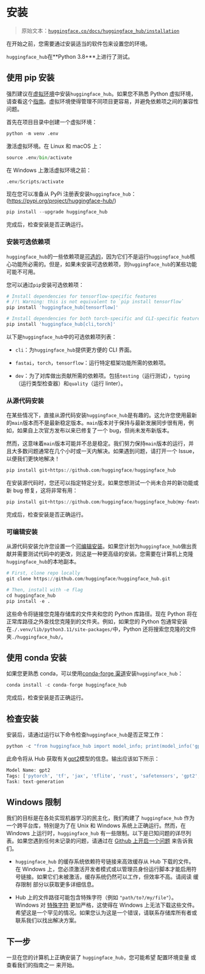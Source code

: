 # 安装

> 原始文本：[`huggingface.co/docs/huggingface_hub/installation`](https://huggingface.co/docs/huggingface_hub/installation)

在开始之前，您需要通过安装适当的软件包来设置您的环境。

`huggingface_hub`在**Python 3.8+**上进行了测试。

## 使用 pip 安装

强烈建议在[虚拟环境](https://docs.python.org/3/library/venv.html)中安装`huggingface_hub`。如果您不熟悉 Python 虚拟环境，请查看这个[指南](https://packaging.python.org/en/latest/guides/installing-using-pip-and-virtual-environments/)。虚拟环境使得管理不同项目更容易，并避免依赖项之间的兼容性问题。

首先在项目目录中创建一个虚拟环境：

```py
python -m venv .env
```

激活虚拟环境。在 Linux 和 macOS 上：

```py
source .env/bin/activate
```

在 Windows 上激活虚拟环境之前：

```py
.env/Scripts/activate
```

现在您可以准备从 PyPi 注册表安装`huggingface_hub`：(https://pypi.org/project/huggingface-hub/)

```py
pip install --upgrade huggingface_hub
```

完成后，检查安装是否正确运行。

### 安装可选依赖项

`huggingface_hub`的一些依赖项是[可选的](https://setuptools.pypa.io/en/latest/userguide/dependency_management.html#optional-dependencies)，因为它们不是运行`huggingface_hub`核心功能所必需的。但是，如果未安装可选依赖项，则`huggingface_hub`的某些功能可能不可用。

您可以通过`pip`安装可选依赖项：

```py
# Install dependencies for tensorflow-specific features
# /!\ Warning: this is not equivalent to `pip install tensorflow`
pip install 'huggingface_hub[tensorflow]'

# Install dependencies for both torch-specific and CLI-specific features.
pip install 'huggingface_hub[cli,torch]'
```

以下是`huggingface_hub`中的可选依赖项列表：

+   `cli`：为`huggingface_hub`提供更方便的 CLI 界面。

+   `fastai`，`torch`，`tensorflow`：运行特定框架功能所需的依赖项。

+   `dev`：为了对库做出贡献所需的依赖项。包括`testing`（运行测试），`typing`（运行类型检查器）和`quality`（运行 linter）。

### 从源代码安装

在某些情况下，直接从源代码安装`huggingface_hub`是有趣的。这允许您使用最新的`main`版本而不是最新稳定版本。`main`版本对于保持与最新发展同步很有用，例如，如果自上次官方发布以来已修复了一个 bug，但尚未发布新版本。

然而，这意味着`main`版本可能并不总是稳定。我们努力保持`main`版本的运行，并且大多数问题通常在几个小时或一天内解决。如果遇到问题，请打开一个 Issue，以便我们更快地解决！

```py
pip install git+https://github.com/huggingface/huggingface_hub
```

在安装源代码时，您还可以指定特定分支。如果您想测试一个尚未合并的新功能或新 bug 修复，这将非常有用：

```py
pip install git+https://github.com/huggingface/huggingface_hub@my-feature-branch
```

完成后，检查安装是否正确运行。

### 可编辑安装

从源代码安装允许您设置一个[可编辑安装](https://pip.pypa.io/en/stable/topics/local-project-installs/#editable-installs)。如果您计划为`huggingface_hub`做出贡献并需要测试代码中的更改，则这是一种更高级的安装。您需要在计算机上克隆`huggingface_hub`的本地副本。

```py
# First, clone repo locally
git clone https://github.com/huggingface/huggingface_hub.git

# Then, install with -e flag
cd huggingface_hub
pip install -e .
```

这些命令将链接您克隆存储库的文件夹和您的 Python 库路径。现在 Python 将在正常库路径之外查找您克隆到的文件夹。例如，如果您的 Python 包通常安装在`./.venv/lib/python3.11/site-packages/`中，Python 还将搜索您克隆的文件夹`./huggingface_hub/`。

## 使用 conda 安装

如果您更熟悉 conda，可以使用[conda-forge 渠道](https://anaconda.org/conda-forge/huggingface_hub)安装`huggingface_hub`：

```py
conda install -c conda-forge huggingface_hub
```

完成后，检查安装是否正确运行。

## 检查安装

安装后，请通过运行以下命令检查`huggingface_hub`是否正常工作：

```py
python -c "from huggingface_hub import model_info; print(model_info('gpt2'))"
```

此命令将从 Hub 获取有关[gpt2](https://huggingface.co/gpt2)模型的信息。输出应该如下所示：

```py
Model Name: gpt2
Tags: ['pytorch', 'tf', 'jax', 'tflite', 'rust', 'safetensors', 'gpt2', 'text-generation', 'en', 'doi:10.57967/hf/0039', 'transformers', 'exbert', 'license:mit', 'has_space']
Task: text-generation
```

## Windows 限制

我们的目标是在各处实现机器学习的民主化，我们构建了 `huggingface_hub` 作为一个跨平台库，特别是为了在 Unix 和 Windows 系统上正确运行。然而，在 Windows 上运行时，`huggingface_hub` 有一些限制。以下是已知问题的详尽列表。如果您遇到任何未记录的问题，请通过在 [Github 上开启一个问题](https://github.com/huggingface/huggingface_hub/issues/new/choose) 来告诉我们。

+   `huggingface_hub` 的缓存系统依赖符号链接来高效缓存从 Hub 下载的文件。在 Windows 上，您必须激活开发者模式或以管理员身份运行脚本才能启用符号链接。如果它们未被激活，缓存系统仍然可以工作，但效率不高。请阅读 缓存限制 部分以获取更多详细信息。

+   Hub 上的文件路径可能包含特殊字符（例如 `"path/to?/my/file"`）。Windows 对 [特殊字符](https://learn.microsoft.com/en-us/windows/win32/intl/character-sets-used-in-file-names) 更加严格，这使得在 Windows 上无法下载这些文件。希望这是一个罕见的情况。如果您认为这是一个错误，请联系存储库所有者或联系我们以找出解决方案。

## 下一步

一旦在您的计算机上正确安装了 `huggingface_hub`，您可能希望 配置环境变量 或 查看我们的指南之一 来开始。
